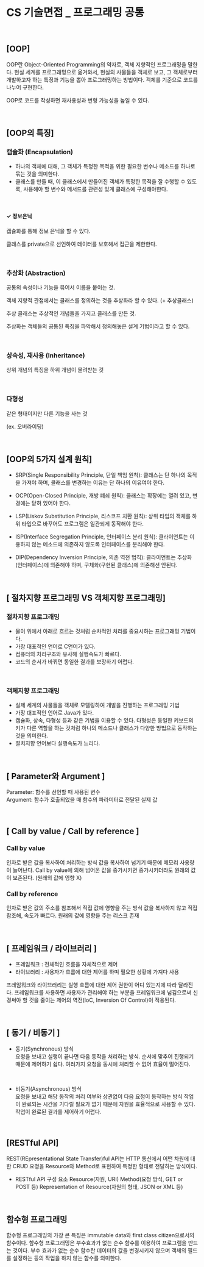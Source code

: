 # CS 기술면접 _ 프로그래밍 공통

<br>

## [OOP]

OOP란 Object-Oriented Programming의 약자로, 객체 지향적인 프로그래밍을 말한다. 현실 세계를 프로그래밍으로 옮겨와서, 현실의 사물들을 객체로 보고, 그 객체로부터 개발하고자 하는 특징과 기능을 뽑아 프로그래밍하는 방법이다. 객체를 기준으로 코드를 나누어 구현한다. 

OOP로 코드를 작성하면 재사용성과 변형 가능성을 높일 수 있다.

<br>

## [OOP의 특징]

### 캡슐화 (Encapsulation)

- 하나의 객체에 대해, 그 객체가 특정한 목적을 위한 필요한 변수나 메소드를 하나로 묶는 것을 의미한다.
- 클래스를 만들 때, 이 클래스에서 만들어진 객체가 특정한 목적을 잘 수행할 수 있도록, 사용해야 할 변수와 메서드를 관련성 있게 클래스에 구성해야한다.

<br>

#### ✓ 정보은닉

캡슐화를 통해 정보 은닉을 할 수 있다. 

클래스를 private으로 선언하여 데이터를 보호해서 접근을 제한한다.

<br>

### 추상화 (Abstraction)

공통의 속성이나 기능을 묶어서 이름을 붙이는 것.

객체 지향적 관점에서는 클래스를 정의하는 것을 추상화라 할 수 있다. (+ 추상클래스)

추상 클래스는 추상적인 개념들을 가지고 클래스를 만든 것.

추상화는 객체들의 공통된 특징을 파악해서 정의해놓은 설계 기법이라고 할 수 있다.

<br>

### 상속성, 재사용 (Inheritance)

상위 개념의 특징을 하위 개념이 물려받는 것

<br>

### 다형성

같은 형태이지만 다른 기능을 사는 것

(ex. 오버라이딩)

<br>

## [OOP의 5가지 설계 원칙]

- SRP(Single Responsibility Principle, 단일 책임 원칙): 클래스는 단 하나의 목적을 가져야 하며, 클래스를 변경하는 이유는 단 하나의 이유여야 한다.

- OCP(Open-Closed Principle, 개방 폐쇠 원칙): 클래스는 확장에는 열려 있고, 변경에는 닫혀 있어야 한다.

- LSP(Liskov Substitution Principle, 리스코프 치환 원칙): 상위 타입의 객체를 하위 타입으로 바꾸어도 프로그램은 일관되게 동작해야 한다.

- ISP(Interface Segregation Principle, 인터페이스 분리 원칙): 클라이언트는 이용하지 않는 메소드에 의존하지 않도록 인터페이스를 분리해야 한다.

- DIP(Dependency Inversion Principle, 의존 역전 법칙): 클라이언트는 추상화(인터페이스)에 의존해야 하며, 구체화(구현된 클래스)에 의존해선 안된다.

<br>

## [ 절차지향 프로그래밍 VS 객체지향 프로그래밍]

### 절차지향 프로그래밍
  - 물이 위에서 아래로 흐르는 것처럼 순차적인 처리를 중요시하는 프로그래밍 기법이다.
  - 가장 대표적인 언어로 C언어가 있다.
  - 컴퓨터의 처리구조와 유사해 실행속도가 빠르다.
  - 코드의 순서가 바뀌면 동일한 결과를 보장하기 어렵다.

<br>

### 객체지향 프로그래밍
  - 실제 세계의 사물들을 객체로 모델링하여 개발을 진행하는 프로그래밍 기법
  - 가장 대표적인 언어로 Java가 있다.
  - 캡슐화, 상속, 다형성 등과 같은 기법을 이용할 수 있다. 다형성은 동일한 키보드의 키가 다른 역할을 하는 것처럼 하나의 메소드나 클래스가 다양한 방법으로 동작하는 것을 의미한다.
  - 절치지향 언어보다 실행속도가 느리다.

<br>

## [ Parameter와 Argument ]

Parameter: 함수를 선언할 때 사용된 변수 <br>
Argument: 함수가 호출되었을 때 함수의 파라미터로 전달된 실제 값

<br>

## [ Call by value / Call by reference ]

### Call by value
인자로 받은 값을 복사하여 처리하는 방식
값을 복사하여 넘기기 때문에 메모리 사용량이 늘어난다.
Call by value에 의해 넘어온 값을 증가시키면 증가시키더라도 원래의 값이 보존된다.
(원래의 값에 영향 X)

### Call by reference
인자로 받은 값의 주소를 참조해서 직접 값에 영향을 주는 방식
값을 복사하지 않고 직접 참조해, 속도가 빠르다.
원래의 값에 영향을 주는 리스크 존재 

<br>

## [ 프레임워크 / 라이브러리 ]

- 프레임워크 : 전체적인 흐름을 자체적으로 제어
- 라이브러리 : 사용자가 흐름에 대한 제어를 하며 필요한 상황에 가져다 사용

프레임워크와 라이브러리는 실행 흐름에 대한 제어 권한이 어디 있는지에 따라 달라진다.
프레임워크를 사용하면 사용자가 관리해야 하는 부분을 프레임워크에 넘김으로써 신경써야 할 것을 줄이는 제어의 역전(IoC, Inversion Of Control)이 적용된다.

<br>

## [ 동기 / 비동기 ]

- 동기(Synchronous) 방식 <br>
요청을 보내고 실행이 끝나면 다음 동작을 처리하는 방식.
순서에 맞추어 진행되기 때문에 제어하기 쉽다.
여러가지 요청을 동시에 처리할 수 없어 효율이 떨어진다.

<br>

- 비동기(Asynchronous) 방식 <br>
요청을 보내고 해당 동작의 처리 여부와 상관없이 다음 요청이 동작하는 방식
작업이 완료되는 시간을 기다릴 필요가 없기 때문에 자원을 효율적으로 사용할 수 있다.
작업이 완료된 결과를 제어하기 어렵다.

<br>

## [RESTful API]

REST(REpresentational State Transfer)ful API는 HTTP 통신에서 어떤 차원에 대한 CRUD 요청을 Resource와 Method로 표현하여 특정한 형태로 전달하는 방식이다. 

- RESTful API 구성 요소
Resource(자원, URI)
Method(요청 방식, GET or POST 등)
Representation of Resource(자원의 형태, JSON or XML 등)

<br>

## 함수형 프로그래밍

함수형 프로그래밍의 가장 큰 특징은 immutable data와 first class citizen으로서의 함수이다. 함수형 프로그래밍은 부수효과가 없는 순수 함수를 이용하여 프로그램을 만드는 것이다. 부수 효과가 없는 순수 함수란 데이터의 값을 변경시키지 않으며 객체의 필드를 설정하는 등의 작업을 하지 않는 함수를 의미한다.

 

















